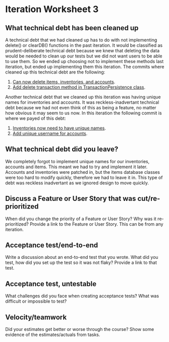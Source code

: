 # Iteration Worksheet 3

## What technical debt has been cleaned up

A technical debt that we had cleaned up has to do with not implementing delete() or clearDB() functions in the past iteration. 
It would be classified as prudent-deliberate technical debt because we knew that deleting the data would be needed to clean up our tests but we did not want users to be able to use them.
So we ended up choosing not to implement these methods last iteration, but ended up implementing them this iteration.
The commits where cleaned up this technical debt are the following:

1.  [Can now delete items, inventories, and accounts](https://code.cs.umanitoba.ca/winter-2022-a02/group-14/warehouse-inventory-system/-/commit/bb3d413130bd9294d70946a3b4d869029c76ec3e).
2. [Add delete transaction method in TransactionPersistence class](https://code.cs.umanitoba.ca/winter-2022-a02/group-14/warehouse-inventory-system/-/commit/b6e4f68e6b83e7c8f63091bc08a2aa2b2d672b9f).

Another technical debt that we cleaned up this iteration was having unique names for inventories and accounts.
It was reckless-inadvertant technical debt because we had not even think of this as being a feature, no matter how obvious it may seem to us now.
In this iteration the following commit is where we payed of this debt:

1. [Inventories now need to have unique names](https://code.cs.umanitoba.ca/winter-2022-a02/group-14/warehouse-inventory-system/-/commit/0d192cf08c3bd98222431b955517a4a39be42747).
2. [Add unique username for accounts](https://code.cs.umanitoba.ca/winter-2022-a02/group-14/warehouse-inventory-system/-/commit/64f038a8766465ac0b7e54a57a8da016d263502c).

## What technical debt did you leave?

We completely forgot to implement unique names for our inventories, accounts and items. This meant we had to try and implement it later. Accounts and inventories were patched in, but the items database classes were too hard to modify quickly, therefore we had to leave it in. This type of debt was reckless inadvertant as we ignored design to move quickly.

## Discuss a Feature or User Story that was cut/re-prioritized

When did you change the priority of a Feature or User Story? Why was it
re-prioritized? Provide a link to the Feature or User Story. This can be from any
iteration.

## Acceptance test/end-to-end

Write a discussion about an end-to-end test that you wrote. What did you test,
how did you set up the test so it was not flaky? Provide a link to that test.

## Acceptance test, untestable

What challenges did you face when creating acceptance tests? What was difficult
or impossible to test?

## Velocity/teamwork

Did your estimates get better or worse through the course? Show some
evidence of the estimates/actuals from tasks.
